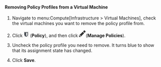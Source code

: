 #### Removing Policy Profiles from a Virtual Machine

1.  Navigate to menu:Compute\[Infrastructure \> Virtual Machines\],
    check the virtual machines you want to remove the policy profile
    from.

2.  Click ![image](/images/1941.png) (**Policy**), and then click
    ![image](/images/1851.png)(**Manage Policies**).

3.  Uncheck the policy profile you need to remove. It turns blue to show
    that its assignment state has changed.

4.  Click **Save**.
